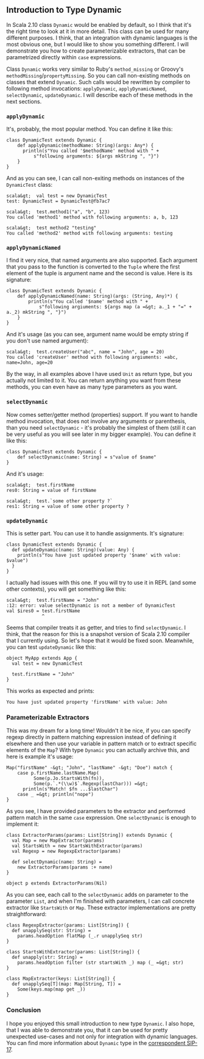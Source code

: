 ## Introduction to Type Dynamic

In Scala 2.10 class `Dynamic` would be enabled by default, so I think that it's the right time to look at it in more detail. This class can be used for many different purposes. I think, that an integration with dynamic languages is the most obvious one, but I would like to show you something different. I will demonstrate you how to create parameterizable extractors, that can be parametrized directly within `case` expressions.

Class `Dynamic` works very similar to Ruby's `method_missing` or Groovy's `methodMissing`/`propertyMissing`. So you can call non-existing methods on classes that extend `Dynamic`. Such calls would be rewritten by compiler to following method invocations: `applyDynamic`, `applyDynamicNamed`, `selectDynamic`, `updateDynamic`. I will describe each of these methods in the next sections. 

<!-- more -->

### `applyDynamic`

It's, probably, the most popular method. You can define it like this:

	class DynamicTest extends Dynamic {
	    def applyDynamic(methodName: String)(args: Any*) {
	      println(s"You called '$methodName' method with " +
	          s"following arguments: ${args mkString ", "}")
	    }
	}

And as you can see, I can call non-exiting methods on instances of the `DynamicTest` class:

	scala&gt;  val test = new DynamicTest
	test: DynamicTest = DynamicTest@fb7ac7

	scala&gt;  test.method1("a", "b", 123)
	You called 'method1' method with following arguments: a, b, 123

	scala&gt;  test method2 "testing"
	You called 'method2' method with following arguments: testing

### `applyDynamicNamed`

I find it very nice, that named arguments are also supported. Each argument that you pass to the function is converted to the `Tuple` where the first element of the tuple is argument name and the second is value. Here is its signature:

	class DynamicTest extends Dynamic {
	    def applyDynamicNamed(name: String)(args: (String, Any)*) {
	        println(s"You called '$name' method with " +
	            s"following argiuments: ${args map (a =&gt; a._1 + "=" + a._2) mkString ", "}")
	    }
	}

And it's usage (as you can see, argument name would be empty string if you don't use named argument):

	scala&gt;  test.createUser("abc", name = "John", age = 20)
	You called 'createUser' method with following argiuments: =abc, name=John, age=20

By the way, in all examples above I have used `Unit` as return type, but you actually not limited to it. You can return anything you want from these methods, you can even have as many type parameters as you want.

### `selectDynamic`

Now comes setter/getter method (properties) support. If you want to handle method invocation, that does not involve any arguments or parenthesis, than you need `selectDynamic` - it's probably the simplest of them (still it can be very useful as you will see later in my bigger example). You can define it like this:

	class DynamicTest extends Dynamic {
	    def selectDynamic(name: String) = s"value of $name"
	}

And it's usage:

	scala&gt;  test.firstName
	res0: String = value of firstName

	scala&gt;  test.`some other property ?`
	res1: String = value of some other property ?


### `updateDynamic`

This is setter part. You can use it to handle assignments. It's signature:

	class DynamicTest extends Dynamic {
	  def updateDynamic(name: String)(value: Any) {
	    println(s"You have just updated property '$name' with value: $value")
	  }
	}

I actually had issues with this one. If you will try to use it in REPL (and some other contexts), you will get something like this:

	scala&gt;  test.firstName = "John"
	:12: error: value selectDynamic is not a member of DynamicTest
	val $ires0 = test.firstName
	             ^
Seems that compiler treats it as getter, and tries to find `selectDynamic`. I think, that the reason for this is a snapshot version of Scala 2.10 compiler that I currently using. So let's hope that it would be fixed soon. Meanwhile, you can test `updateDynamic` like this:

	object MyApp extends App {
	  val test = new DynamicTest

	  test.firstName = "John"
	} 

This works as expected and prints:

	You have just updated property 'firstName' with value: John

### Parameterizable Extractors

This was my dream for a long time! Wouldn't it be nice, if you can specify regexp directly in pattern matching expression instead of defining it elsewhere and then use your variable in pattern match or to extract specific elements of the `Map`? With type `Dynamic` you can actually archive this, and here is example it's usage:

	Map("firstName" -&gt; "John", "lastName" -&gt; "Doe") match {
		case p.firstName.lastName.Map(
		      Some(p.Jo.StartsWith(fn)),
		      Some(p.`.*(\\w)$`.Regexp(lastChar))) =&gt;
		  println(s"Match! $fn ...$lastChar")
		case _ =&gt; println("nope")
	} 

As you see, I have provided parameters to the extractor and performed pattern match in the same `case` expression. One `selectDynamic` is enough to implement it:

	class ExtractorParams(params: List[String]) extends Dynamic {
	  val Map = new MapExtractor(params)
	  val StartsWith = new StartsWithExtractor(params)
	  val Regexp = new RegexpExtractor(params)

	  def selectDynamic(name: String) =
	    new ExtractorParams(params :+ name)
	}

	object p extends ExtractorParams(Nil)

As you can see, each call to the `selectDynamic` adds on parameter to the parameter `List`, and when I'm finished with parameters, I can call concrete extractor like `StartsWith` or `Map`. These extractor implementations are pretty straightforward:

	class RegexpExtractor(params: List[String]) {
	  def unapplySeq(str: String) =
	    params.headOption flatMap (_.r unapplySeq str)
	}

	class StartsWithExtractor(params: List[String]) {
	  def unapply(str: String) =
	    params.headOption filter (str startsWith _) map (_ =&gt; str)
	}

	class MapExtractor(keys: List[String]) {
	  def unapplySeq[T](map: Map[String, T]) =
	    Some(keys.map(map get _))
	}

### Conclusion

I hope you enjoyed this small introduction to new type `Dynamic`. I also hope, that I was able to demonstrate you, that it can be used for pretty unexpected use-cases and not only for integration with dynamic languages. You can find more information about `Dynamic` type in the [correspondent SIP-17](http://docs.scala-lang.org/sips/pending/type-dynamic.html). 